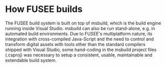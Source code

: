 How FUSEE builds
================

The FUSEE build system is built on top of msbuild, which is the build engine running inside Visual Studio. msbuild can also be run stand-alone, e.g. in automated build environments. Due to FUSEE's multiplatform nature, its integration with cross-compiled Java-Script and the need to control and transform digital assets with tools other than the standard compilers shipped with Visual Studio, some hand-coding in the msbuild project files (.csproj) was necessary to setup a consistent, usable, maintainable and extendable build system.

    